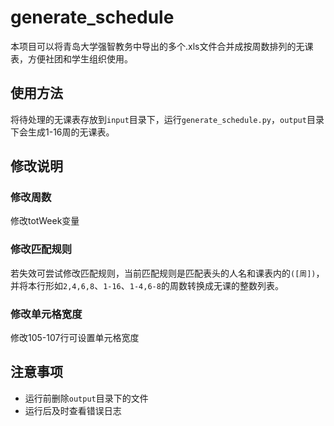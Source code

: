 # generate_schedule
本项目可以将青岛大学强智教务中导出的多个.xls文件合并成按周数排列的无课表，方便社团和学生组织使用。
## 使用方法
将待处理的无课表存放到`input`目录下，运行`generate_schedule.py`，`output`目录下会生成1-16周的无课表。
## 修改说明
### 修改周数
修改totWeek变量
### 修改匹配规则
若失效可尝试修改匹配规则，当前匹配规则是匹配表头的人名和课表内的`([周])`，并将本行形如`2,4,6,8`、`1-16`、`1-4,6-8`的周数转换成无课的整数列表。
### 修改单元格宽度
修改105-107行可设置单元格宽度
## 注意事项
- 运行前删除`output`目录下的文件
- 运行后及时查看错误日志
